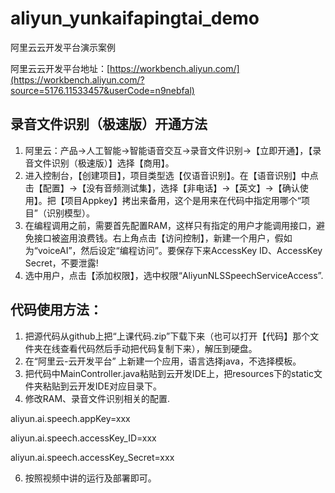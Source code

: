 # aliyun_yunkaifapingtai_demo
阿里云云开发平台演示案例

阿里云云开发平台地址：[https://workbench.aliyun.com/](https://workbench.aliyun.com/?source=5176.11533457&userCode=n9nebfal)

## 录音文件识别（极速版）开通方法 ##
1. 阿里云：产品→人工智能→智能语音交互→录音文件识别→【立即开通】，【录音文件识别（极速版）】选择【商用】。
2. 进入控制台，【创建项目】，项目类型选【仅语音识别】。在【语音识别】中点击【配置】→【没有音频测试集】，选择【非电话】→【英文】→【确认使用】。把【项目Appkey】拷出来备用，这个是用来在代码中指定用哪个“项目”（识别模型）。
3. 在编程调用之前，需要首先配置RAM，这样只有指定的用户才能调用接口，避免接口被盗用浪费钱。右上角点击【访问控制】，新建一个用户，假如为“voiceAI”，然后设定“编程访问”。要保存下来AccessKey ID、AccessKey Secret，不要泄露!
4. 选中用户，点击【添加权限】，选中权限“AliyunNLSSpeechServiceAccess”.

## 代码使用方法： ##
1. 把源代码从github上把“上课代码.zip”下载下来（也可以打开【代码】那个文件夹在线查看代码然后手动把代码复制下来），解压到硬盘。 
2. 在“阿里云-云开发平台” 上新建一个应用，语言选择java，不选择模板。
3. 把代码中MainController.java粘贴到云开发IDE上，把resources下的static文件夹粘贴到云开发IDE对应目录下。
4. 修改RAM、录音文件识别相关的配置.

aliyun.ai.speech.appKey=xxx

aliyun.ai.speech.accessKey_ID=xxx

aliyun.ai.speech.accessKey_Secret=xxx

6. 按照视频中讲的运行及部署即可。
